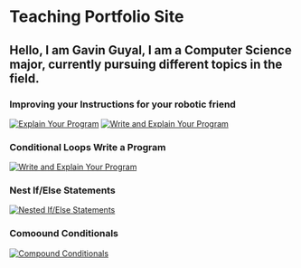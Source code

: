 # Teaching Portfolio Site
## Hello, I am Gavin Guyal, I am a Computer Science major, currently pursuing different topics in the field. <br>

### Improving your Instructions for your robotic friend
[![Explain Your Program](https://img.youtube.com/vi/txrOP24rl9Y/0.jpg)](https://youtu.be/txrOP24rl9Y)
[![Write and Explain Your Program](https://img.youtube.com/vi/OnRPtDq2IiQ/0.jpg)](https://youtu.be/OnRPtDq2IiQ)

### Conditional Loops Write a Program
[![Write and Explain Your Program](https://img.youtube.com/vi/j8jRXxLbmMY/0.jpg)](https://youtu.be/j8jRXxLbmMY)

### Nest If/Else Statements
[![Nested If/Else Statements](https://img.youtube.com/vi/-J1H5liZNzE/0.jpg)](https://youtu.be/-J1H5liZNzE)

### Comoound Conditionals
[![Compound Conditionals](https://img.youtube.com/vi/I8RWkRIPVpI/0.jpg)](https://youtu.be/I8RWkRIPVpI)
